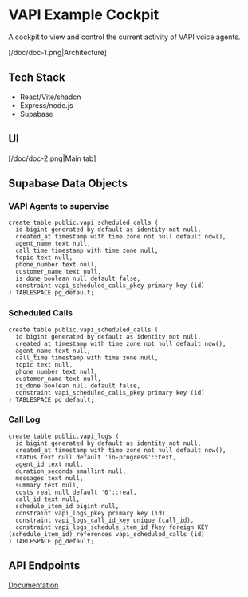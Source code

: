 # VAPI Example Cockpit

A cockpit to view and control the current activity of VAPI voice agents.

[/doc/doc-1.png|Architecture]

## Tech Stack
* React/Vite/shadcn
* Express/node.js
* Supabase

## UI
[/doc/doc-2.png|Main tab]

## Supabase Data Objects

### VAPI Agents to supervise
```
create table public.vapi_scheduled_calls (
  id bigint generated by default as identity not null,
  created_at timestamp with time zone not null default now(),
  agent_name text null,
  call_time timestamp with time zone null,
  topic text null,
  phone_number text null,
  customer_name text null,
  is_done boolean null default false,
  constraint vapi_scheduled_calls_pkey primary key (id)
) TABLESPACE pg_default;
```

### Scheduled Calls
```
create table public.vapi_scheduled_calls (
  id bigint generated by default as identity not null,
  created_at timestamp with time zone not null default now(),
  agent_name text null,
  call_time timestamp with time zone null,
  topic text null,
  phone_number text null,
  customer_name text null,
  is_done boolean null default false,
  constraint vapi_scheduled_calls_pkey primary key (id)
) TABLESPACE pg_default;
```

### Call Log
```
create table public.vapi_logs (
  id bigint generated by default as identity not null,
  created_at timestamp with time zone not null default now(),
  status text null default 'in-progress'::text,
  agent_id text null,
  duration_seconds smallint null,
  messages text null,
  summary text null,
  costs real null default '0'::real,
  call_id text null,
  schedule_item_id bigint null,
  constraint vapi_logs_pkey primary key (id),
  constraint vapi_logs_call_id_key unique (call_id),
  constraint vapi_logs_schedule_item_id_fkey foreign KEY (schedule_item_id) references vapi_scheduled_calls (id)
) TABLESPACE pg_default;
```

## API Endpoints
[Documentation](API.md "ALT TEXT")